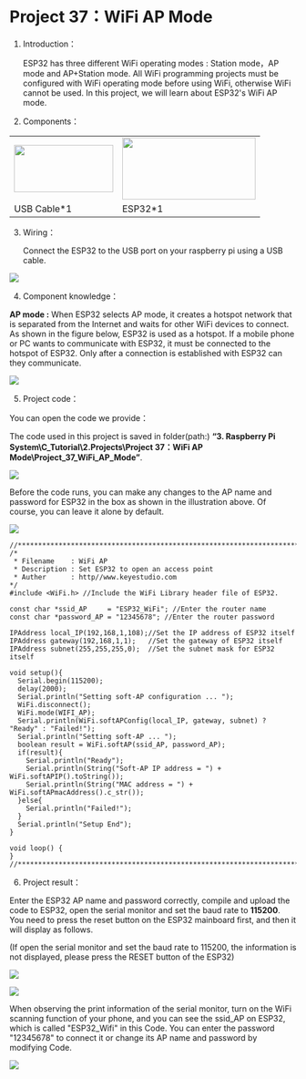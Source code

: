 # Project 37：WiFi AP Mode

1.  Introduction：
    
    ESP32 has three different WiFi operating modes : Station mode，AP
    mode and AP+Station mode. All WiFi programming projects must be
    configured with WiFi operating mode before using WiFi, otherwise
    WiFi cannot be used. In this project, we will learn about ESP32's
    WiFi AP mode.

2.  Components：

<table>
<tbody>
<tr class="odd">
<td><img src="https://raw.githubusercontent.com/keyestudio/KS5010-KS5010F-Keyestudio-ESP32-Learning-Kit-Ultimate-Edition-Raspberry-Pi/master/media/729232b0c2d2c01984808289b222890c.png" style="width:1.8125in;height:0.86458in" /></td>
<td><img src="https://raw.githubusercontent.com/keyestudio/KS5010-KS5010F-Keyestudio-ESP32-Learning-Kit-Ultimate-Edition-Raspberry-Pi/master/media/53f17b0de2d98d4714e8fe9043a346ca.jpeg" style="width:2.43681in;height:1.13472in" /></td>
</tr>
<tr class="even">
<td>USB Cable*1</td>
<td>ESP32*1</td>
</tr>
</tbody>
</table>

3.  Wiring：
    
    Connect the ESP32 to the USB port on your raspberry pi using a USB
    cable.

![](/media/53f17b0de2d98d4714e8fe9043a346ca.jpeg)

4.  Component knowledge：

**AP mode :** When ESP32 selects AP mode, it creates a hotspot network
that is separated from the Internet and waits for other WiFi devices to
connect. As shown in the figure below, ESP32 is used as a hotspot. If a
mobile phone or PC wants to communicate with ESP32, it must be connected
to the hotspot of ESP32. Only after a connection is established with
ESP32 can they communicate.

![](/media/35d90f1ce10814ea1897ba63f8bd7ad9.png)

5.  Project code：

You can open the code we provide：

The code used in this project is saved in folder(path:) **“3. Raspberry
Pi System\\C\_Tutorial\\2.Projects\\Project 37：WiFi AP
Mode\\Project\_37\_WiFi\_AP\_Mode”**.

![](/media/ac6ba43deb5c0bc0c8358efc39e9ed16.png)

Before the code runs, you can make any changes to the AP name and
password for ESP32 in the box as shown in the illustration above. Of
course, you can leave it alone by default.

![](/media/f7cde8918fe8dd55b6165f1e30552b05.png)

    //**********************************************************************************
    /*
     * Filename    : WiFi AP
     * Description : Set ESP32 to open an access point
     * Auther      : http//www.keyestudio.com
    */
    #include <WiFi.h> //Include the WiFi Library header file of ESP32.
    
    const char *ssid_AP     = "ESP32_WiFi"; //Enter the router name
    const char *password_AP = "12345678"; //Enter the router password
    
    IPAddress local_IP(192,168,1,108);//Set the IP address of ESP32 itself
    IPAddress gateway(192,168,1,1);   //Set the gateway of ESP32 itself
    IPAddress subnet(255,255,255,0);  //Set the subnet mask for ESP32 itself
    
    void setup(){
      Serial.begin(115200);
      delay(2000);
      Serial.println("Setting soft-AP configuration ... ");
      WiFi.disconnect();
      WiFi.mode(WIFI_AP);
      Serial.println(WiFi.softAPConfig(local_IP, gateway, subnet) ? "Ready" : "Failed!");
      Serial.println("Setting soft-AP ... ");
      boolean result = WiFi.softAP(ssid_AP, password_AP);
      if(result){
        Serial.println("Ready");
        Serial.println(String("Soft-AP IP address = ") + WiFi.softAPIP().toString());
        Serial.println(String("MAC address = ") + WiFi.softAPmacAddress().c_str());
      }else{
        Serial.println("Failed!");
      }
      Serial.println("Setup End");
    }
     
    void loop() {
    }
    //**********************************************************************************


6.  Project result：

Enter the ESP32 AP name and password correctly, compile and upload the
code to ESP32, open the serial monitor and set the baud rate to
**115200**. You need to press the reset button on the ESP32 mainboard
first, and then it will display as follows.

(If open the serial monitor and set the baud rate to 115200, the
information is not displayed, please press the RESET button of the
ESP32)

![](/media/1fd21fafd84d2b529931a89d21a03d6a.png)

![](/media/3a18a9bb53265e699854502ab2493eb6.png)

When observing the print information of the serial monitor, turn on the
WiFi scanning function of your phone, and you can see the ssid\_AP on
ESP32, which is called "ESP32\_Wifi" in this Code. You can enter the
password "12345678" to connect it or change its AP name and password by
modifying Code.

![](/media/3e0ad895bea7f5100cc02a415adcace7.png)
